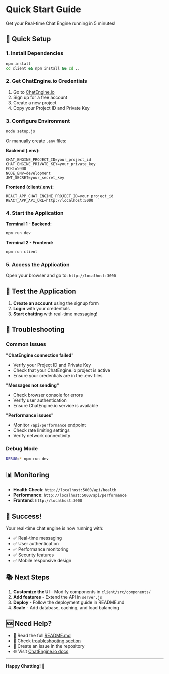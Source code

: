 # Quick Start Guide

Get your Real-time Chat Engine running in 5 minutes!

## 🚀 Quick Setup

### 1. Install Dependencies
```bash
npm install
cd client && npm install && cd ..
```

### 2. Get ChatEngine.io Credentials
1. Go to [ChatEngine.io](https://chatengine.io)
2. Sign up for a free account
3. Create a new project
4. Copy your Project ID and Private Key

### 3. Configure Environment
```bash
node setup.js
```
Or manually create `.env` files:

**Backend (.env):**
```env
CHAT_ENGINE_PROJECT_ID=your_project_id
CHAT_ENGINE_PRIVATE_KEY=your_private_key
PORT=5000
NODE_ENV=development
JWT_SECRET=your_secret_key
```

**Frontend (client/.env):**
```env
REACT_APP_CHAT_ENGINE_PROJECT_ID=your_project_id
REACT_APP_API_URL=http://localhost:5000
```

### 4. Start the Application

**Terminal 1 - Backend:**
```bash
npm run dev
```

**Terminal 2 - Frontend:**
```bash
npm run client
```

### 5. Access the Application
Open your browser and go to: `http://localhost:3000`

## 🎯 Test the Application

1. **Create an account** using the signup form
2. **Login** with your credentials
3. **Start chatting** with real-time messaging!

## 🔧 Troubleshooting

### Common Issues

**"ChatEngine connection failed"**
- Verify your Project ID and Private Key
- Check that your ChatEngine.io project is active
- Ensure your credentials are in the .env files

**"Messages not sending"**
- Check browser console for errors
- Verify user authentication
- Ensure ChatEngine.io service is available

**"Performance issues"**
- Monitor `/api/performance` endpoint
- Check rate limiting settings
- Verify network connectivity

### Debug Mode
```bash
DEBUG=* npm run dev
```

## 📊 Monitoring

- **Health Check**: `http://localhost:5000/api/health`
- **Performance**: `http://localhost:5000/api/performance`
- **Frontend**: `http://localhost:3000`

## 🎉 Success!

Your real-time chat engine is now running with:
- ✅ Real-time messaging
- ✅ User authentication
- ✅ Performance monitoring
- ✅ Security features
- ✅ Mobile responsive design

## 📚 Next Steps

1. **Customize the UI** - Modify components in `client/src/components/`
2. **Add features** - Extend the API in `server.js`
3. **Deploy** - Follow the deployment guide in README.md
4. **Scale** - Add database, caching, and load balancing

## 🆘 Need Help?

- 📖 Read the full [README.md](README.md)
- 🐛 Check [troubleshooting section](README.md#troubleshooting)
- 📧 Create an issue in the repository
- 🌐 Visit [ChatEngine.io docs](https://chatengine.io/docs)

---

**Happy Chatting! 🚀** 